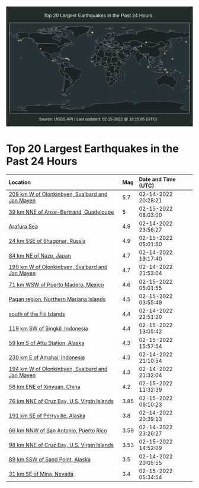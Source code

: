 ![Map](./map.png)

# Top 20 Largest Earthquakes in the Past 24 Hours

| Location | Mag | Date and Time (UTC) |
|:---|:---|:---|
| [208 km W of Olonkinbyen, Svalbard and Jan Mayen](https://earthquake.usgs.gov/earthquakes/eventpage/us7000gkvb) | 5.7 | 02-14-2022 20:28:21 |
| [39 km NNE of Anse-Bertrand, Guadeloupe](https://earthquake.usgs.gov/earthquakes/eventpage/us7000gl0d) | 5 | 02-15-2022 08:03:00 |
| [Arafura Sea](https://earthquake.usgs.gov/earthquakes/eventpage/us7000gkx7) | 4.9 | 02-14-2022 23:56:27 |
| [24 km SSE of Shagonar, Russia](https://earthquake.usgs.gov/earthquakes/eventpage/us7000gkzj) | 4.9 | 02-15-2022 05:01:50 |
| [84 km NE of Naze, Japan](https://earthquake.usgs.gov/earthquakes/eventpage/us7000gkuv) | 4.7 | 02-14-2022 19:17:40 |
| [199 km W of Olonkinbyen, Svalbard and Jan Mayen](https://earthquake.usgs.gov/earthquakes/eventpage/us7000gkwb) | 4.7 | 02-14-2022 21:53:04 |
| [71 km WSW of Puerto Madero, Mexico](https://earthquake.usgs.gov/earthquakes/eventpage/us7000gkzc) | 4.6 | 02-15-2022 05:01:55 |
| [Pagan region, Northern Mariana Islands](https://earthquake.usgs.gov/earthquakes/eventpage/us7000gkz7) | 4.5 | 02-15-2022 03:55:49 |
| [south of the Fiji Islands](https://earthquake.usgs.gov/earthquakes/eventpage/us7000gkwx) | 4.4 | 02-14-2022 22:51:20 |
| [119 km SW of Singkil, Indonesia](https://earthquake.usgs.gov/earthquakes/eventpage/us7000gl1d) | 4.4 | 02-15-2022 13:05:42 |
| [59 km S of Attu Station, Alaska](https://earthquake.usgs.gov/earthquakes/eventpage/us7000gl1y) | 4.3 | 02-15-2022 15:57:54 |
| [230 km E of Amahai, Indonesia](https://earthquake.usgs.gov/earthquakes/eventpage/us7000gkvw) | 4.3 | 02-14-2022 21:10:54 |
| [194 km W of Olonkinbyen, Svalbard and Jan Mayen](https://earthquake.usgs.gov/earthquakes/eventpage/us7000gkw4) | 4.3 | 02-14-2022 21:32:04 |
| [58 km ENE of Xinyuan, China](https://earthquake.usgs.gov/earthquakes/eventpage/us7000gl0w) | 4.2 | 02-15-2022 11:32:39 |
| [76 km NNE of Cruz Bay, U.S. Virgin Islands](https://earthquake.usgs.gov/earthquakes/eventpage/pr2022046000) | 3.85 | 02-15-2022 06:10:23 |
| [191 km SE of Perryville, Alaska](https://earthquake.usgs.gov/earthquakes/eventpage/ak02222rbo0n) | 3.8 | 02-14-2022 20:39:13 |
| [66 km NNW of San Antonio, Puerto Rico](https://earthquake.usgs.gov/earthquakes/eventpage/pr2022045000) | 3.59 | 02-14-2022 23:26:27 |
| [98 km NNE of Cruz Bay, U.S. Virgin Islands](https://earthquake.usgs.gov/earthquakes/eventpage/pr2022046001) | 3.53 | 02-15-2022 14:52:09 |
| [89 km SSW of Sand Point, Alaska](https://earthquake.usgs.gov/earthquakes/eventpage/ak02222r4h1d) | 3.5 | 02-14-2022 20:05:55 |
| [31 km SE of Mina, Nevada](https://earthquake.usgs.gov/earthquakes/eventpage/nn00833880) | 3.4 | 02-15-2022 05:34:54 |
